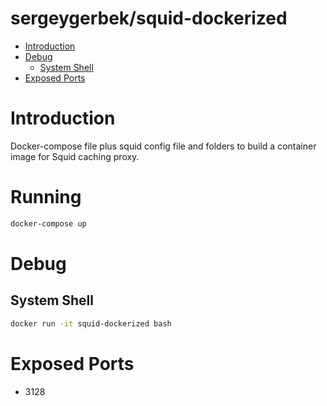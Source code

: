 # sergeygerbek/squid-dockerized
- [Introduction](#introduction)
- [Debug](#debug)
    - [System Shell](#system-shell)
- [Exposed Ports](#exposed-ports)

# Introduction
Docker-compose file plus squid config file and folders to build a container image for Squid caching proxy.

# Running
```bash
docker-compose up
```

# Debug

## System Shell

```bash
docker run -it squid-dockerized bash
```

# Exposed Ports

* 3128
